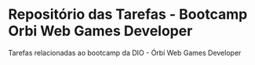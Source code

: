 # Repositório das Tarefas - Bootcamp Orbi Web Games Developer
Tarefas relacionadas ao bootcamp da DIO - Órbi Web Games Developer
